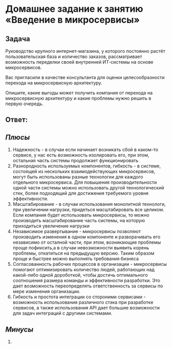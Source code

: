 # Домашнее задание к занятию «Введение в микросервисы»

## Задача

Руководство крупного интернет-магазина, у которого постоянно растёт пользовательская база и количество заказов, рассматривает возможность переделки своей внутренней   ИТ-системы на основе микросервисов. 

Вас пригласили в качестве консультанта для оценки целесообразности перехода на микросервисную архитектуру. 

Опишите, какие выгоды может получить компания от перехода на микросервисную архитектуру и какие проблемы нужно решить в первую очередь.

## Ответ:

## *Плюсы*
1. Надежность  - в случаи если начинает возникать сбой в каком-то сервисе, у нас есть возможность изолировать его, при этом, остальная часть системы продолжает функционировать
2. Разнородность используемых компонентов, гибкость - в системе, состоящей из нескольких взаимодействующих микросервисов, могут быть использованы разные технологии для каждого отдельного микросервиса. Для повышения производительности одной части системы можно использовать другой технологический стек, более подходящий для достижения требуемого уровня эффективности.
3. Масштабирование - в случаи использования монолитной технологи, при увеличении нагрузки, придеться масштабировать все целиком. Если компания будет использовать микросервисы, то можно производить масштабирование часть системы, на которую приходиться увеличение нагрузки
4. Независимое развертывание - микросервисы позволяют производить изменения в одном компоненте и разворачивать его независимо от осталной части, при этом, возникающие проблемы проще пофиксить,а в случаи невозможности выявить корень проблемы, откатиться на предыдущую версию. Таким образом проще и быстрее можно выполнять требования бизнеса
5. Согласованность рабочих процессов в организации - микросервисы помогают оптимизировать количество людей, работающих над какой-либо одной дороботкой, чтобы достичь оптимального соотношения размера команды и эффективности разработки. Это дает возможность переопределять ответственность за сервисы по мере изменения организации.
6. Гибкость и простота интеграции со стороними сервисами - возможность использования различного стэка при разработке сервисов, а также использования API дает большие возможности для задач интеграций с другими системами.

## *Минусы*
1. 
